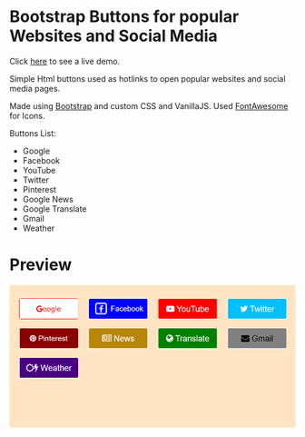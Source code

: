 # Bootstrap Buttons for popular Websites and Social Media

Click <a href="https://nikostsigkros.github.io/Buttons/" target="_blank">here</a> to see a live demo.

Simple Html buttons used as hotlinks to open popular websites and social media pages.

Made using <a href="https://getbootstrap.com/" target="_blank">Bootstrap</a> and custom CSS and VanillaJS. Used <a href="https://fontawesome.com/" target="_blank">FontAwesome</a> for Icons.

Buttons List:

-   Google
-   Facebook
-   YouTube
-   Twitter
-   Pinterest
-   Google News
-   Google Translate
-   Gmail
-   Weather

# Preview

![alt text](/images/preview1.png)
